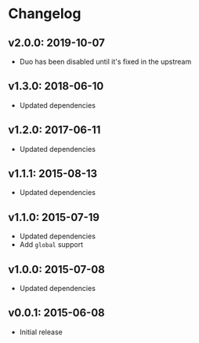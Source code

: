 # Changelog

## v2.0.0: 2019-10-07

- Duo has been disabled until it's fixed in the upstream

## v1.3.0: 2018-06-10

- Updated dependencies

## v1.2.0: 2017-06-11

- Updated dependencies

## v1.1.1: 2015-08-13

- Updated dependencies

## v1.1.0: 2015-07-19

- Updated dependencies
- Add `global` support

## v1.0.0: 2015-07-08

- Updated dependencies

## v0.0.1: 2015-06-08

- Initial release
